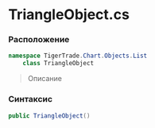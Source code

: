 
# TriangleObject.cs
### Расположение
```csharp
namespace TigerTrade.Chart.Objects.List  
    class TriangleObject
```

> Описание

### Синтаксис
```csharp
public TriangleObject()
```
